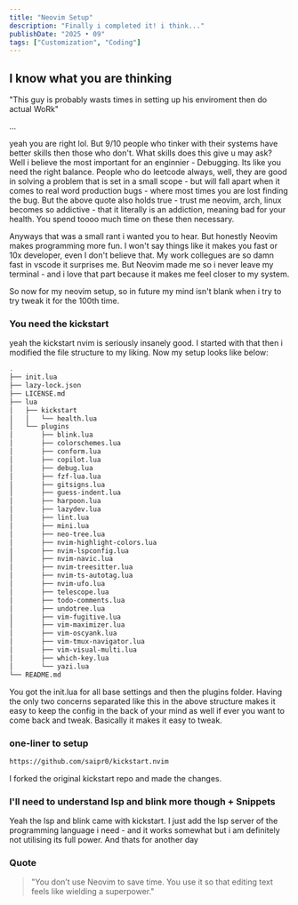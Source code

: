 ```yaml
---
title: "Neovim Setup"
description: "Finally i completed it! i think..."
publishDate: "2025 • 09"
tags: ["Customization", "Coding"]
---
```


## I know what you are thinking

"This guy is probably wasts times in setting up his enviroment then do actual WoRk"

...

yeah you are right lol. But 9/10 people who tinker with their systems have better skills then those who don't. What skills does this give u may ask? Well i believe the most important for an enginnier - Debugging. Its like you need the right balance. People who do leetcode always, well, they are good in solving a problem that is set in a small scope - but will fall apart when it comes to real word production bugs - where most times you are lost finding the bug. But the above quote also holds true - trust me neovim, arch, linux becomes so addictive - that it literally is an addiction, meaning bad for your health. You spend toooo much time on these then necessary.

Anyways that was a small rant i wanted you to hear. But honestly Neovim makes programming more fun. I won't say things like it makes you fast or 10x developer, even I don't believe that. My work collegues are so damn fast in vscode it surprises me. But Neovim made me so i never leave my terminal - and i love that part because it makes me feel closer to my system.

So now for my neovim setup, so in future my mind isn't blank when i try to try tweak it for the 100th time.

### You need the kickstart

yeah the kickstart nvim is seriously insanely good. I started with that then i modified the file structure to my liking. Now my setup looks like below:

```bash
.
├── init.lua
├── lazy-lock.json
├── LICENSE.md
├── lua
│   ├── kickstart
│   │   └── health.lua
│   └── plugins
│       ├── blink.lua
│       ├── colorschemes.lua
│       ├── conform.lua
│       ├── copilot.lua
│       ├── debug.lua
│       ├── fzf-lua.lua
│       ├── gitsigns.lua
│       ├── guess-indent.lua
│       ├── harpoon.lua
│       ├── lazydev.lua
│       ├── lint.lua
│       ├── mini.lua
│       ├── neo-tree.lua
│       ├── nvim-highlight-colors.lua
│       ├── nvim-lspconfig.lua
│       ├── nvim-navic.lua
│       ├── nvim-treesitter.lua
│       ├── nvim-ts-autotag.lua
│       ├── nvim-ufo.lua
│       ├── telescope.lua
│       ├── todo-comments.lua
│       ├── undotree.lua
│       ├── vim-fugitive.lua
│       ├── vim-maximizer.lua
│       ├── vim-oscyank.lua
│       ├── vim-tmux-navigator.lua
│       ├── vim-visual-multi.lua
│       ├── which-key.lua
│       └── yazi.lua
└── README.md

```

You got the init.lua for all base settings and then the plugins folder. Having the only two concerns separated like this in the above structure makes it easy to keep the config in the back of your mind as well if ever you want to come back and tweak. Basically it makes it easy to tweak.

### one-liner to setup

```sh
https://github.com/saipr0/kickstart.nvim

```

I forked the original kickstart repo and made the changes.

### I'll need to understand lsp and blink more though + Snippets

Yeah the lsp and blink came with kickstart. I just add the lsp server of the programming language i need - and it works somewhat but i am definitely not utilising its full power. And thats for another day

### Quote

> "You don’t use Neovim to save time. You use it so that editing text feels like wielding a superpower."
